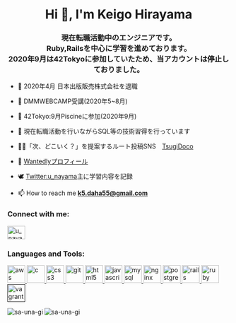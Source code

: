 <h1 align="center">Hi 👋, I'm Keigo Hirayama</h1>
<h3 align="center">現在転職活動中のエンジニアです。<br>Ruby,Railsを中心に学習を進めております。<br>2020年9月は<a src="https://42tokyo.jp/">42Tokyo</a>に参加していたため、当アカウントは停止しておりました。</h3>

- 🌱 2020年4月 日本出版販売株式会社を退職
- 🌱 DMMWEBCAMP受講(2020年5~8月)
- 🌱 42Tokyo:9月Piscineに参加(2020年9月)
- 🌱 現在転職活動を行いながらSQL等の技術習得を行っています

- 👨‍💻「次、どこいく？」を提案するルート投稿SNS　[TsugiDoco](https://tsugidoco.work/)
- 📝 [Wantedlyプロフィール](https://www.wantedly.com/users/116610911?profile_v1=true)
- 🕊 [Twitter:u_nayama](https://twitter.com/u_nayama)主に学習内容を記録
- 📫 How to reach me **k5.daha55@gmail.com**

<p align="left">
<h3 align="left">Connect with me:</h3>
<a href="https://twitter.com/u_nayama" target="blank"><img align="center" src="https://cdn.jsdelivr.net/npm/simple-icons@3.0.1/icons/twitter.svg" alt="u_nayama" height="30" width="40" /></a>
</p>

<h3 align="left">Languages and Tools:</h3>
<p align="left"> <a href="https://aws.amazon.com" target="_blank"> <img src="https://devicons.github.io/devicon/devicon.git/icons/amazonwebservices/amazonwebservices-original-wordmark.svg" alt="aws" width="40" height="40"/> </a> <a href="https://www.cprogramming.com/" target="_blank"> <img src="https://devicons.github.io/devicon/devicon.git/icons/c/c-original.svg" alt="c" width="40" height="40"/> </a> <a href="https://www.w3schools.com/css/" target="_blank"> <img src="https://devicons.github.io/devicon/devicon.git/icons/css3/css3-original-wordmark.svg" alt="css3" width="40" height="40"/> </a> <a href="https://git-scm.com/" target="_blank"> <img src="https://www.vectorlogo.zone/logos/git-scm/git-scm-icon.svg" alt="git" width="40" height="40"/> </a> <a href="https://www.w3.org/html/" target="_blank"> <img src="https://devicons.github.io/devicon/devicon.git/icons/html5/html5-original-wordmark.svg" alt="html5" width="40" height="40"/> </a> <a href="https://developer.mozilla.org/en-US/docs/Web/JavaScript" target="_blank"> <img src="https://devicons.github.io/devicon/devicon.git/icons/javascript/javascript-original.svg" alt="javascript" width="40" height="40"/> </a> <a href="https://www.mysql.com/" target="_blank"> <img src="https://devicons.github.io/devicon/devicon.git/icons/mysql/mysql-original-wordmark.svg" alt="mysql" width="40" height="40"/> </a> <a href="https://www.nginx.com" target="_blank"> <img src="https://devicons.github.io/devicon/devicon.git/icons/nginx/nginx-original.svg" alt="nginx" width="40" height="40"/> </a> <a href="https://www.postgresql.org" target="_blank"> <img src="https://devicons.github.io/devicon/devicon.git/icons/postgresql/postgresql-original-wordmark.svg" alt="postgresql" width="40" height="40"/> </a> <a href="https://rubyonrails.org" target="_blank"> <img src="https://devicons.github.io/devicon/devicon.git/icons/rails/rails-original-wordmark.svg" alt="rails" width="40" height="40"/> </a> <a href="https://www.ruby-lang.org/en/" target="_blank"> <img src="https://devicons.github.io/devicon/devicon.git/icons/ruby/ruby-original-wordmark.svg" alt="ruby" width="40" height="40"/> </a> <a href="" target="_blank"> <img src="https://www.vectorlogo.zone/logos/vagrantup/vagrantup-icon.svg" alt="vagrant" width="40" height="40"/> </a> </p>


<a href="https://github.com/sa-una-gi">
   <img align="left" src="https://github-readme-stats.vercel.app/api?username=sa-una-gi&show_icons=true" alt="sa-una-gi" />
</a>
<a>
   <img align=left" src="https://github-readme-stats.vercel.app/api/top-langs/?username=sa-una-gi&layout=compact" alt="sa-una-gi" />
</a>
